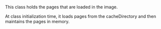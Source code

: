 This class holds the pages that are loaded in the image.

At class initialization time, it loads pages from the cacheDirectory and then maintains the pages in memory.
